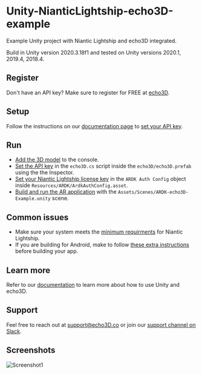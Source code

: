 # Unity-NianticLightship-echo3D-example
Example Unity project with Niantic Lightship and echo3D integrated.

Build in Unity version 2020.3.18f1 and tested on Unity versions 2020.1, 2019.4, 2018.4.

## Register
Don't have an API key? Make sure to register for FREE at [echo3D](https://console.echo3D.co/#/auth/register).

## Setup
Follow the instructions on our [documentation page](https://docs.echo3D.co/unity/adding-ar-capabilities) to [set your API key](https://docs.echo3D.co/unity/adding-ar-capabilities#3-set-you-api-key).

## Run
* [Add the 3D model](https://docs.echo3D.co/quickstart/add-a-3d-model) to the console.
* [Set the API key](https://docs.echo3D.co/unity/using-the-sdk) in the `echo3D.cs` script inside the `echo3D/echo3D.prefab` using the the Inspector.
* [Set your Niantic Lightship license key](https://lightship.dev/docs/authentication.html) in the `ARDK Auth Config` object inside `Resources/ARDK/ArdkAuthConfig.asset`.
* [Build and run the AR application](https://docs.echo3D.co/unity/adding-ar-capabilities#4-build-and-run-the-ar-application) with the `Assets/Scenes/ARDK-echo3D-Example.unity` scene.

## Common issues
* Make sure your system meets the [minimum requirments](https://lightship.dev/docs/system_reqs.html) for Niantic Lightship.
* If you are building for Android, make to follow [these extra instructions](https://lightship.dev/docs/building_android.html) before building your app.

## Learn more
Refer to our [documentation](https://docs.echo3D.co/unity/) to learn more about how to use Unity and echo3D.

## Support
Feel free to reach out at [support@echo3D.co](mailto:support@echo3D.co) or join our [support channel on Slack](https://go.echo3D.co/join).

## Screenshots
![Screenshot1](/Screenshots/screenshot.gif)
